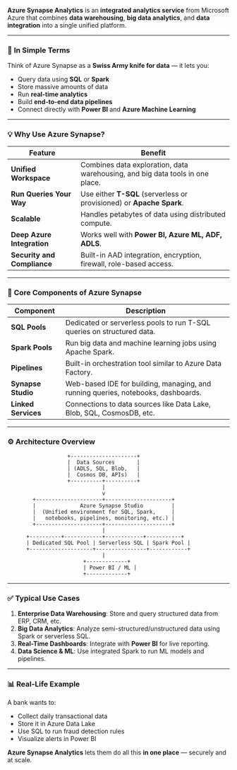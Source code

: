 **Azure Synapse Analytics** is an **integrated analytics service** from Microsoft Azure that combines **data warehousing**, **big data analytics**, and **data integration** into a single unified platform.

---

### 🔷 **In Simple Terms**

Think of Azure Synapse as a **Swiss Army knife for data** — it lets you:

* Query data using **SQL** or **Spark**
* Store massive amounts of data
* Run **real-time analytics**
* Build **end-to-end data pipelines**
* Connect directly with **Power BI** and **Azure Machine Learning**

---

### 💡 **Why Use Azure Synapse?**

| Feature                     | Benefit                                                                       |
| --------------------------- | ----------------------------------------------------------------------------- |
| **Unified Workspace**       | Combines data exploration, data warehousing, and big data tools in one place. |
| **Run Queries Your Way**    | Use either **T-SQL** (serverless or provisioned) or **Apache Spark**.         |
| **Scalable**                | Handles petabytes of data using distributed compute.                          |
| **Deep Azure Integration**  | Works well with **Power BI, Azure ML, ADF, ADLS**.                            |
| **Security and Compliance** | Built-in AAD integration, encryption, firewall, role-based access.            |

---

### 🧱 **Core Components of Azure Synapse**

| Component           | Description                                                                       |
| ------------------- | --------------------------------------------------------------------------------- |
| **SQL Pools**       | Dedicated or serverless pools to run T-SQL queries on structured data.            |
| **Spark Pools**     | Run big data and machine learning jobs using Apache Spark.                        |
| **Pipelines**       | Built-in orchestration tool similar to Azure Data Factory.                        |
| **Synapse Studio**  | Web-based IDE for building, managing, and running queries, notebooks, dashboards. |
| **Linked Services** | Connections to data sources like Data Lake, Blob, SQL, CosmosDB, etc.             |

---

### ⚙️ **Architecture Overview**

```text
                   +---------------------+
                   |  Data Sources       |
                   | (ADLS, SQL, Blob,   |
                   |  Cosmos DB, APIs)   |
                   +----------+----------+
                              |
                              v
        +---------------------+---------------------+
        |              Azure Synapse Studio         |
        |  (Unified environment for SQL, Spark,     |
        |   notebooks, pipelines, monitoring, etc.) |
        +---------------------+---------------------+
                              |
      +----------+------------+------------+-----------+
      | Dedicated SQL Pool | Serverless SQL | Spark Pool |
      +--------------------+----------------+------------+
                              |
                        +-------------+
                        | Power BI / ML |
                        +-------------+
```

---

### ✅ **Typical Use Cases**

1. **Enterprise Data Warehousing**: Store and query structured data from ERP, CRM, etc.
2. **Big Data Analytics**: Analyze semi-structured/unstructured data using Spark or serverless SQL.
3. **Real-Time Dashboards**: Integrate with **Power BI** for live reporting.
4. **Data Science & ML**: Use integrated Spark to run ML models and pipelines.

---

### 📊 **Real-Life Example**

A bank wants to:

* Collect daily transactional data
* Store it in Azure Data Lake
* Use SQL to run fraud detection rules
* Visualize alerts in Power BI

**Azure Synapse Analytics** lets them do all this **in one place** — securely and at scale.
